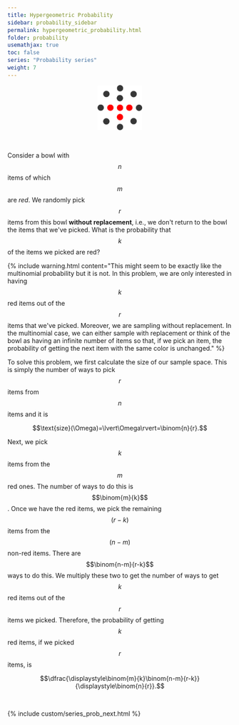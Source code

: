 ```yaml
---
title: Hypergeometric Probability
sidebar: probability_sidebar
permalink: hypergeometric_probability.html
folder: probability
usemathjax: true
toc: false
series: "Probability series"
weight: 7
---
```


<p align="center">
  <img src="images/prob/hypergeom.png" style="width:100px;height:auto;"/>
</p>

<br>

Consider a bowl with $$n$$ items of which $$m$$ are *red*. We randomly pick $$r$$ items from this bowl **without replacement**, i.e., we don't return to the bowl the items that we've picked. What is the probability that $$k$$ of the items we picked are red?

{% include warning.html content="This might seem to be exactly like the multinomial probability but it is not. In this problem, we are only interested in having $$k$$ red items out of the $$r$$ items that we've picked. Moreover, we are sampling without replacement. In the multinomial case, we can either sample with replacement or think of the bowl as having an infinite number of items so that, if we pick an item, the probability of getting the next item with the same color is unchanged." %}

To solve this problem, we first calculate the size of our sample space. This is simply the number of ways to pick $$r$$ items from $$n$$ items and it is

$$\text{size}(\Omega)=\lvert\Omega\rvert=\binom{n}{r}.$$

Next, we pick $$k$$ items from the $$m$$ red ones. The number of ways to do this is $$\binom{m}{k}$$. Once we have the red items, we pick the remaining $$(r-k)$$ items from the $$(n-m)$$ non-red items. There are $$\binom{n-m}{r-k}$$ ways to do this. We multiply these two to get the number of ways to get $$k$$ red items out of the $$r$$ items we picked. Therefore, the probability of getting $$k$$ red items, if we picked $$r$$ items, is

$$\dfrac{\displaystyle\binom{m}{k}\binom{n-m}{r-k}}{\displaystyle\binom{n}{r}}.$$

<br>

{% include custom/series_prob_next.html %}

